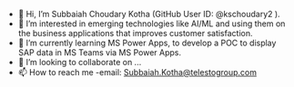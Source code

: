 - 👋 Hi, I’m Subbaiah Choudary Kotha  (GitHub User ID: @kschoudary2 ).
- 👀 I’m interested in emerging technologies like AI/ML and using them on the business applications that improves customer satisfaction.
- 🌱 I’m currently learning MS Power Apps, to develop a POC to display SAP data in MS Teams via MS Power Apps.
- 💞️ I’m looking to collaborate on ...
- 📫 How to reach me -email: Subbaiah.Kotha@telestogroup.com

<!---
kschoudary2/kschoudary2 is a ✨ special ✨ repository because its `README.md` (this file) appears on your GitHub profile.
You can click the Preview link to take a look at your changes.
--->
